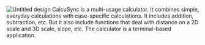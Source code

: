![Untitled design](https://github.com/CalcuSync/CalcuSync/assets/116606573/f5304fa0-2ffe-46c0-ac4b-fbb97f8a5278)
CalcuSync is a multi-usage calculator. It combines simple, everyday calculations with case-specific calculations. It includes addition, subtraction, etc. But it also include functions that deal with distance on a 2D scale and 3D scale, slope, etc. The calculator is a terminal-based application.
